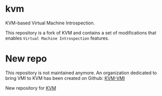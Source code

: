 # kvm

KVM-based Virtual Machine Introspection.

This repository is a fork of KVM and contains a set of modifications that enables `Virtual
Machine Introspection` features.

# New repo

This repository is not maintained anymore.
An organization dedicated to bring VMI to KVM has been created on Github: [KVM-VMI](https://github.com/KVM-VMI/kvm-vmi)

New repository for [KVM](https://github.com/KVM-VMI/kvm)

